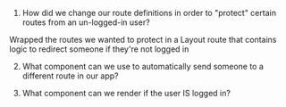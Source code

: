 1. How did we change our route definitions in order to
   "protect" certain routes from an un-logged-in user?

Wrapped the routes we wanted to protect in a Layout route
that contains logic to redirect someone if they're not logged
in


2. What component can we use to automatically send someone
   to a different route in our app?

<Navigate to="/login" />


3. What component can we render if the user IS logged in?

<Outlet />